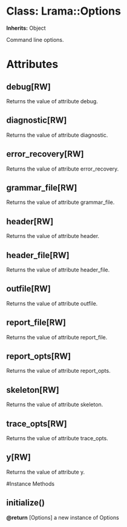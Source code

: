 # Class: Lrama::Options
**Inherits:** Object
    

Command line options.


# Attributes
## debug[RW] [](#attribute-i-debug)
Returns the value of attribute debug.

## diagnostic[RW] [](#attribute-i-diagnostic)
Returns the value of attribute diagnostic.

## error_recovery[RW] [](#attribute-i-error_recovery)
Returns the value of attribute error_recovery.

## grammar_file[RW] [](#attribute-i-grammar_file)
Returns the value of attribute grammar_file.

## header[RW] [](#attribute-i-header)
Returns the value of attribute header.

## header_file[RW] [](#attribute-i-header_file)
Returns the value of attribute header_file.

## outfile[RW] [](#attribute-i-outfile)
Returns the value of attribute outfile.

## report_file[RW] [](#attribute-i-report_file)
Returns the value of attribute report_file.

## report_opts[RW] [](#attribute-i-report_opts)
Returns the value of attribute report_opts.

## skeleton[RW] [](#attribute-i-skeleton)
Returns the value of attribute skeleton.

## trace_opts[RW] [](#attribute-i-trace_opts)
Returns the value of attribute trace_opts.

## y[RW] [](#attribute-i-y)
Returns the value of attribute y.


#Instance Methods
## initialize() [](#method-i-initialize)

**@return** [Options] a new instance of Options

